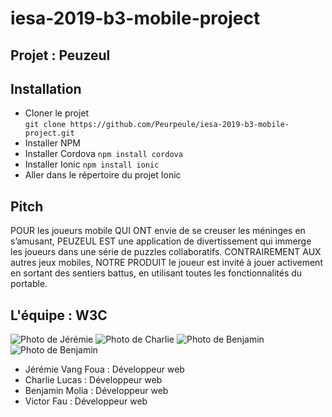 # iesa-2019-b3-mobile-project

## Projet : Peuzeul

## Installation
* Cloner le projet  
`git clone https://github.com/Peurpeule/iesa-2019-b3-mobile-project.git`
* Installer NPM
* Installer Cordova
`npm install cordova`
* Installer Ionic
`npm install ionic`
* Aller dans le répertoire du projet Ionic


## Pitch
POUR les joueurs mobile QUI ONT envie de se creuser les méninges en s’amusant, PEUZEUL EST une application de divertissement qui immerge les joueurs dans une série de puzzles collaboratifs. CONTRAIREMENT AUX autres jeux mobiles, NOTRE PRODUIT le joueur est invité à jouer activement en sortant des sentiers battus, en utilisant toutes les fonctionnalités du portable.

## L'équipe : W3C
![Photo de Jérémie](https://image.noelshack.com/fichiers/2019/15/5/1555082184-webp-net-resizeimage-2.jpg)
![Photo de Charlie](https://image.noelshack.com/fichiers/2019/15/5/1555082168-webp-net-resizeimage-1.jpg)
![Photo de Benjamin](https://image.noelshack.com/fichiers/2019/15/5/1555081993-webp-net-resizeimage.jpg)
![Photo de Benjamin](https://image.noelshack.com/fichiers/2019/15/5/1555081993-webp-net-resizeimage.jpg)
* Jérémie Vang Foua : Développeur web  
* Charlie Lucas : Développeur web  
* Benjamin Molia : Développeur web 
* Victor Fau : Développeur web 

